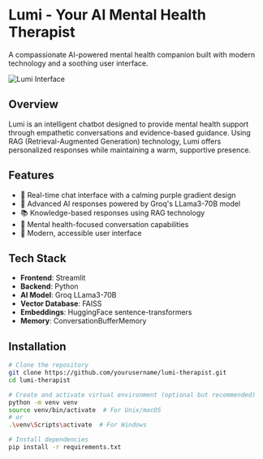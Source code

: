# Lumi - Your AI Mental Health Therapist

A compassionate AI-powered mental health companion built with modern technology and a soothing user interface.

![Lumi Interface](pixelcut-export.png)

## Overview

Lumi is an intelligent chatbot designed to provide mental health support through empathetic conversations and evidence-based guidance. Using RAG (Retrieval-Augmented Generation) technology, Lumi offers personalized responses while maintaining a warm, supportive presence.

## Features

- 💬 Real-time chat interface with a calming purple gradient design
- 🤖 Advanced AI responses powered by Groq's LLama3-70B model
- 📚 Knowledge-based responses using RAG technology
- 🧠 Mental health-focused conversation capabilities
- 💜 Modern, accessible user interface

## Tech Stack

- **Frontend**: Streamlit
- **Backend**: Python
- **AI Model**: Groq LLama3-70B
- **Vector Database**: FAISS
- **Embeddings**: HuggingFace sentence-transformers
- **Memory**: ConversationBufferMemory

## Installation

```bash
# Clone the repository
git clone https://github.com/yourusername/lumi-therapist.git
cd lumi-therapist

# Create and activate virtual environment (optional but recommended)
python -m venv venv
source venv/bin/activate  # For Unix/macOS
# or
.\venv\Scripts\activate  # For Windows

# Install dependencies
pip install -r requirements.txt

